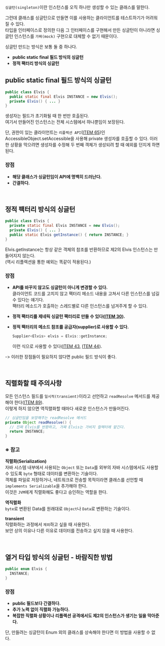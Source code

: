 `싱글턴(singleton)`이란 인스턴스를 오직 하나만 생성할 수 있는 클래스를 말한다.

그런데 클래스를 싱글턴으로 만들면 이를 사용하는 클라이언트를 테스트하기가 어려워 질 수 있다.  
타입을 인터페이스로 정의한 다음 그 인터페이스를 구현해서 만든 싱글턴이 아니라면 싱글턴 인스턴스를 `가짜(mock)` 구현으로 대체할 수 없기 때문이다.

싱글턴 만드는 방식은 보통 둘 중 하나다.
- **public static final 필드 방식의 싱글턴**
- **정적 팩터리 방식의 싱글턴**

## public static final 필드 방식의 싱글턴
```java
public class Elvis {
  public static final Elvis INSTANCE = new Elvis();
  private Elvis() { ... }
}
```

생성자는 필드가 초기화될 때 한 번만 호출된다.  
여기서 만들어진 인스턴스는 전체 시스템에서 하나뿐임이 보장된다.

단, 권한이 있는 클라이언트는 `리플렉션 API`([ITEM 65]())인 AccessibleObject.setAccessible을 사용해 private 생성자를 호출할 수 있다.
이러한 상황을 막으려면 생성자를 수정해 두 번째 객체가 생성되려 할 때 예외를 던지게 하면 된다.

### 장점
- **해당 클래스가 싱글턴임이 API에 명백히 드러난다.**
- **간결하다.**

<br/>

## 정적 팩터리 방식의 싱글턴
```java
public class Elvis {
  private static final Elvis INSTANCE = new Elvis();
  private Elvis() { ... }
  public static Elvis getInstance() { return INSTANCE; }
}
```

Elvis.getInstance는 항상 같은 객체의 참조를 반환하므로 제2의 Elvis 인스턴스는 만들어지지 않는다.  
(역시 리플렉션을 통한 예외는 똑같이 적용된다.)

### 장점
- **API를 바꾸지 않고도 싱글턴이 아니게 변경할 수 있다.**  
  클라이언트 코드를 고치지 않고 팩터리 메소드 내용을 고쳐서 다른 인스턴스를 넘길 수 있다는 얘기다.  
  팩터리 메소드가 호출하는 스레드별로 다른 인스턴스를 넘겨주게 할 수 있다.
  
- **정적 팩터리를 제네릭 싱글턴 팩터리로 만들 수 있다([ITEM 30]()).**

- **정적 팩터리의 메소드 참조를 공급자(supplier)로 사용할 수 있다.**
  
  ```java
  Supplier<Elvis> elvis = Elvis::getInstance;
  ```
  
  이런 식으로 사용할 수 있다([ITEM 43](), [ITEM 44]()).

-> 이러한 장점들이 필요하지 않다면 public 필드 방식이 좋다.

<br/>

## 직렬화할 때 주의사항
모든 인스턴스 필드를 `일시적(transient)`이라고 선언하고 `readResolve` 메서드를 제공해야 한다([ITEM 89]()).  
이렇게 하지 않으면 역직렬화할 때마다 새로운 인스턴스가 만들어진다.

```java
// 싱글턴임을 보장해주는 readResolve 메서드
private Object readResolve() {
  // 진짜 Elvis를 반환하고, 가짜 Elvis는 가비지 컬렉터에 맡긴다.
  return INSTANCE;
}
```

### ※ 참고
**직렬화(Serialization)**  
자바 시스템 내부에서 사용되는 `Object` 또는 `Data`를 외부의 자바 시스템에서도 사용할 수 있도록 `byte` 형태로 데이터를 변환하는 기술이다.  
객체를 파일로 저장하거나, 네트워크로 전송할 목적이라면 클래스를 선언할 때 `implements Serializable`을 추가해야 한다.  
이것은 `JVM`에게 직렬화해도 좋다고 승인하는 역할을 한다.

**역직렬화**  
`byte`로 변환된 Data를 원래대로 `Object`나 `Data`로 변환하는 기술이다.

**transient**  
직렬화하는 과정에서 `제외`하고 싶을 때 사용한다.  
보안 상의 이유나 다른 이유로 데이터를 전송하고 싶지 않을 때 사용한다.

<br/>

## 열거 타입 방식의 싱글턴 - 바람직한 방법
```java
public enum Elvis {
  INSTANCE;
}
```

### 장점
- **public 필드보다 간결하다.**
- **추가 노력 없이 직렬화 가능하다.**
- **복잡한 직렬화 상황이나 리플렉션 공격에서도 제2의 인스턴스가 생기는 일을 막아준다.**

단, 만들려는 싱글턴이 Enum 외의 클래스를 상속해야 한다면 이 방법을 사용할 수 없다.
